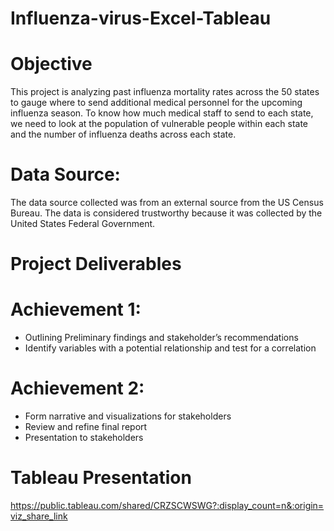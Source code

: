 # Influenza-virus-Excel-Tableau
# Objective
This project is analyzing past influenza mortality rates across the 50 states to gauge where to 
send additional medical personnel for the upcoming influenza season. To know how much 
medical staff to send to each state, we need to look at the population of vulnerable people within 
each state and the number of influenza deaths across each state.
# Data Source: 
The data source collected was from an external source from the US Census 
Bureau. The data is considered trustworthy because it was collected by the United 
States Federal Government.
# Project Deliverables  
# Achievement 1: 
* Outlining Preliminary findings and stakeholder’s recommendations 
* Identify variables with a potential relationship and test for a correlation 
# Achievement 2: 
* Form narrative and visualizations for stakeholders 
* Review and refine final report 
* Presentation to stakeholders
# Tableau Presentation
https://public.tableau.com/shared/CRZSCWSWG?:display_count=n&:origin=viz_share_link
